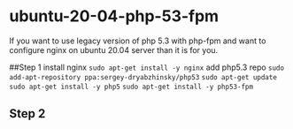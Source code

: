 # ubuntu-20-04-php-53-fpm
If you want to use legacy version of php 5.3 with php-fpm and want to configure nginx on ubuntu 20.04 server than it is for you.

##Step 1
install nginx
`sudo apt-get install -y nginx`
add php5.3 repo
`sudo add-apt-repository ppa:sergey-dryabzhinsky/php53`
`sudo apt-get update`
`sudo apt-get install -y php5`
`sudo apt-get install -y php53-fpm`

## Step 2
